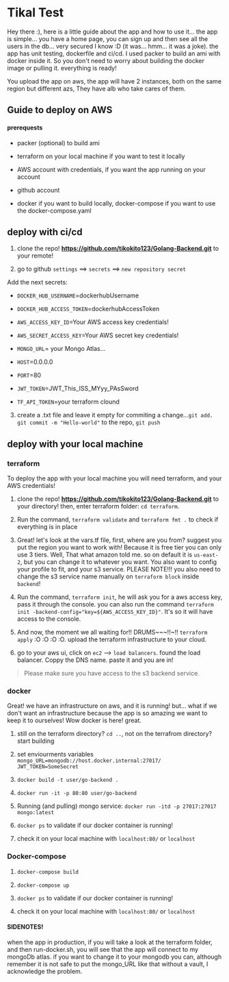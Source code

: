 # Tikal Test

Hey there :), here is a little guide about the app and how to use it...
the app is simple... you have a home page, you can sign up and then see all the users in the db...
very secured I know :D (it was... hmm... it was a joke). the app has unit testing, dockerfile and ci/cd.
I used packer to build an ami with docker inside it. So you don't need to worry about building the docker image or pulling it. everything is ready! 

You upload the app on aws, the app will have 2 instances, both on the same region but different azs,
They have alb who take cares of them.

## Guide to deploy on AWS

#### prerequests

- packer (optional) to build ami

- terraform on your local machine if you want to test it locally

- AWS account with credentials, if you want the app running on your account

- github account

- docker if you want to build locally, docker-compose if you want to use the docker-compose.yaml

## deploy with ci/cd

1. clone the repo! **https://github.com/tikokito123/Golang-Backend.git** to your remote!

2. go to github ```settings``` ==> ```secrets``` ==> ```new repository secret```

Add the next secrets:

- ```DOCKER_HUB_USERNAME```=dockerhubUsername
 
- ```DOCKER_HUB_ACCESS_TOKEN```=dockerhubAccessToken

- ```AWS_ACCESS_KEY_ID```=Your AWS access key credentials!

- ```AWS_SECRET_ACCESS_KEY```=Your AWS secret key credentials!

- ```MONGO_URL```= your Mongo Atlas...

- ```HOST```=0.0.0.0

- ```PORT```=80

- ```JWT_TOKEN```=JWT_This_ISS_MYyy_PAsSword

- ```TF_API_TOKEN```=your terraform clound


3. create a .txt file and leave it empty for commiting a change...```git add.``` ```git commit -m "Hello-world"``` to the repo, ```git push```


## deploy with your local machine

### terraform

To deploy the app with your local machine you will need terraform, and your AWS credentials!


1. clone the repo! **https://github.com/tikokito123/Golang-Backend.git** to your directory! then, enter terraform folder: ```cd terraform```.

2. Run the command, ```terraform validate``` and ```terraform fmt .``` to check if everything is in place

3. Great! let's look at the vars.tf file,
first, where are you from? suggest you put the region you want to work with! Because it is free tier you can only use 3 tiers. Well, That what amazon told me. so on default it is ```us-east-2```, but you can change it to whatever you want. You also want to config your profile to fit, and your s3 service. PLEASE NOTE!!! you also need to change the s3 service name manually on ```terraform block``` inside ```backend```! 

4. Run the command, ```terraform init```, he will ask you for a aws access key, pass it through the console. you can also run the command ```terraform init -backend-config="key=${AWS_ACCESS_KEY_ID}"```. It's so it will have access to the console.

5. And now, the moment we all waiting for!! DRUMS~~~!!~!! ```terraform apply``` :O :O :O :O.
upload the terraform infrastructure to your cloud.

6. go to your aws ui, click on `ec2` --> `load balancers`. found the load balancer. Coppy the DNS name. paste it and you are in!

> Please make sure you have access to the s3 backend service.


### docker

Great! we have an infrastructure on aws, and it is running! but... what if we don't want an infrastructure because the app is so amazing we want to keep it to ourselves! Wow docker is here! great.

1. still on the terraform directory? ```cd ..```, not on the terrafrom directory? start building

2. set enviourments variables 
    `mongo_URL=mongodb://host.docker.internal:27017/`
    `JWT_TOKEN=SomeSecret`

3. `docker build -t user/go-backend .`

4. `docker run -it -p 80:80 user/go-backend`

5. Running (and pulling) mongo service: `docker run -itd -p 27017:27017 mongo:latest`

6. `docker ps` to validate if our docker container is running!

7. check it on your local machine with `localhost:80/` or `localhost`


### Docker-compose 

1. `docker-compose build`

2. `docker-compose up`

3. `docker ps` to validate if our docker container is running!

4. check it on your local machine with `localhost:80/` or `localhost`






#### SIDENOTES!

when the app in production, if you will take a look at the terraform folder, and then run-docker.sh, you will see that the app will connect to my mongoDb atlas. if you want to change it to your mongodb you can, although remember it is not safe to put the mongo_URL like that without a vault, I acknowledge the problem.


